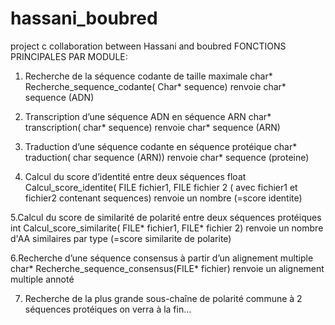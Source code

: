 # hassani_boubred
project c collaboration between Hassani and boubred
FONCTIONS PRINCIPALES PAR MODULE:

1. Recherche de la séquence codante de taille maximale
char* Recherche_sequence_codante( Char* sequence) renvoie char* sequence (ADN)

2. Transcription d’une séquence ADN en séquence ARN
char* transcription( char* sequence) renvoie char* sequence (ARN)

3. Traduction d’une séquence codante en séquence protéique 
char* traduction( char sequence (ARN)) renvoie char* sequence (proteine)

4. Calcul du score d’identité entre deux séquences
float Calcul_score_identite( FILE fichier1, FILE fichier 2 ( avec fichier1 et fichier2 contenant sequences) renvoie un nombre (=score identite)

5.Calcul du score de similarité de polarité entre deux séquences protéiques
int Calcul_score_similarite( FILE* fichier1, FILE* fichier 2) renvoie un nombre d'AA similaires par type (=score similarite de polarite)

6.Recherche d’une séquence consensus à partir d’un alignement multiple  
char* Recherche_sequence_consensus(FILE* fichier) renvoie un alignement multiple annoté

7.  Recherche de la plus grande sous-chaîne de polarité commune à 2 séquences protéiques
on verra à la fin...
